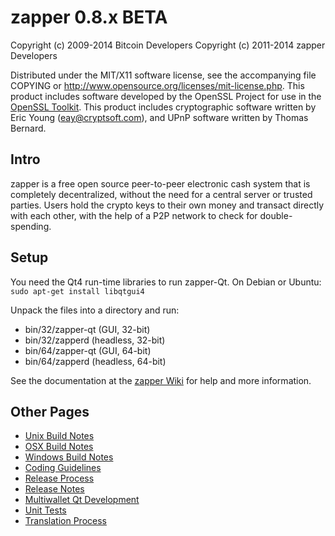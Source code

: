 zapper 0.8.x BETA
====================

Copyright (c) 2009-2014 Bitcoin Developers
Copyright (c) 2011-2014 zapper Developers

Distributed under the MIT/X11 software license, see the accompanying
file COPYING or http://www.opensource.org/licenses/mit-license.php.
This product includes software developed by the OpenSSL Project for use in the [OpenSSL Toolkit](http://www.openssl.org/). This product includes
cryptographic software written by Eric Young ([eay@cryptsoft.com](mailto:eay@cryptsoft.com)), and UPnP software written by Thomas Bernard.


Intro
---------------------
zapper is a free open source peer-to-peer electronic cash system that is
completely decentralized, without the need for a central server or trusted
parties.  Users hold the crypto keys to their own money and transact directly
with each other, with the help of a P2P network to check for double-spending.


Setup
---------------------
You need the Qt4 run-time libraries to run zapper-Qt. On Debian or Ubuntu:
	`sudo apt-get install libqtgui4`

Unpack the files into a directory and run:

- bin/32/zapper-qt (GUI, 32-bit)
- bin/32/zapperd (headless, 32-bit)
- bin/64/zapper-qt (GUI, 64-bit)
- bin/64/zapperd (headless, 64-bit)

See the documentation at the [zapper Wiki](http://zapper.info)
for help and more information.


Other Pages
---------------------
- [Unix Build Notes](build-unix.md)
- [OSX Build Notes](build-osx.md)
- [Windows Build Notes](build-msw.md)
- [Coding Guidelines](coding.md)
- [Release Process](release-process.md)
- [Release Notes](release-notes.md)
- [Multiwallet Qt Development](multiwallet-qt.md)
- [Unit Tests](unit-tests.md)
- [Translation Process](translation_process.md)
